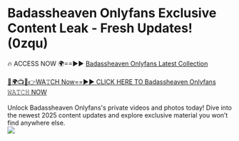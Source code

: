 # Badassheaven Onlyfans Exclusive Content Leak - Fresh Updates! (0zqu)

🔥 ACCESS NOW 🌍==►► <a href="https://tinyurl.com/kvy9nzfs" rel="nofollow">Badassheaven Onlyfans Latest Collection</a>
<br><br>
[🔴🌍📺📱👉WA𝚃CH Now==►► CLICK HERE TO Badassheaven Onlyfans 𝚆𝙰𝚃𝙲𝙷 NOW](https://tinyurl.com/kvy9nzfs)
<br><br>
Unlock Badassheaven Onlyfans's private videos and photos today! Dive into the newest 2025 content updates and explore exclusive material you won’t find anywhere else.
<br>
<a href="https://tinyurl.com/kvy9nzfs" rel="nofollow" data-target="animated-image.originalLink"><img src="https://camo.githubusercontent.com/8a4f000d20f83aca3bf7ec5f350d767afa0574a8a352519fd8cfa583a6f93a33/68747470733a2f2f692e696d6775722e636f6d2f644a486b345a712e676966" data-canonical-src="https://i.imgur.com/dJHk4Zq.gif" style="max-width: 100%; display: inline-block;" data-target="animated-image.originalImage"></a>
<br>
